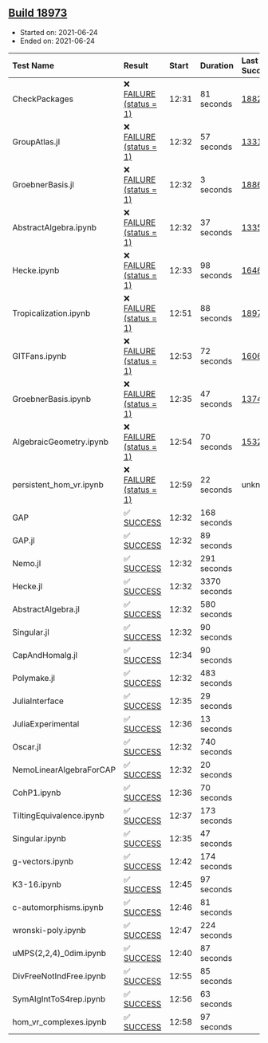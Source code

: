 ## [Build 18973](https://oscarci.mathematik.uni-kl.de/job/oscar/18973/)

* Started on: 2021-06-24
* Ended on: 2021-06-24

| Test Name    | Result | Start | Duration | Last Success | First Failure |
|:-------------|:-------|:------|:---------|:-------------|:--------------|
| CheckPackages | ❌ [FAILURE (status = 1)](https://oscarci.mathematik.uni-kl.de/job/oscar/18973/artifact/logs/build-18973/CheckPackages.log) | 12:31 | 81 seconds | [18822](https://oscarci.mathematik.uni-kl.de/job/oscar/18822/) | [18823](https://oscarci.mathematik.uni-kl.de/job/oscar/18823/) |
| GroupAtlas.jl | ❌ [FAILURE (status = 1)](https://oscarci.mathematik.uni-kl.de/job/oscar/18973/artifact/logs/build-18973/GroupAtlas.jl.log) | 12:32 | 57 seconds | [13311](https://oscarci.mathematik.uni-kl.de/job/oscar/13311/) | [13312](https://oscarci.mathematik.uni-kl.de/job/oscar/13312/) |
| GroebnerBasis.jl | ❌ [FAILURE (status = 1)](https://oscarci.mathematik.uni-kl.de/job/oscar/18973/artifact/logs/build-18973/GroebnerBasis.jl.log) | 12:32 | 3 seconds | [18864](https://oscarci.mathematik.uni-kl.de/job/oscar/18864/) | [18865](https://oscarci.mathematik.uni-kl.de/job/oscar/18865/) |
| AbstractAlgebra.ipynb | ❌ [FAILURE (status = 1)](https://oscarci.mathematik.uni-kl.de/job/oscar/18973/artifact/logs/build-18973/AbstractAlgebra.ipynb.log) | 12:32 | 37 seconds | [13355](https://oscarci.mathematik.uni-kl.de/job/oscar/13355/) | [13356](https://oscarci.mathematik.uni-kl.de/job/oscar/13356/) |
| Hecke.ipynb | ❌ [FAILURE (status = 1)](https://oscarci.mathematik.uni-kl.de/job/oscar/18973/artifact/logs/build-18973/Hecke.ipynb.log) | 12:33 | 98 seconds | [16463](https://oscarci.mathematik.uni-kl.de/job/oscar/16463/) | [16464](https://oscarci.mathematik.uni-kl.de/job/oscar/16464/) |
| Tropicalization.ipynb | ❌ [FAILURE (status = 1)](https://oscarci.mathematik.uni-kl.de/job/oscar/18973/artifact/logs/build-18973/Tropicalization.ipynb.log) | 12:51 | 88 seconds | [18972](https://oscarci.mathematik.uni-kl.de/job/oscar/18972/) | [18973](https://oscarci.mathematik.uni-kl.de/job/oscar/18973/) |
| GITFans.ipynb | ❌ [FAILURE (status = 1)](https://oscarci.mathematik.uni-kl.de/job/oscar/18973/artifact/logs/build-18973/GITFans.ipynb.log) | 12:53 | 72 seconds | [16068](https://oscarci.mathematik.uni-kl.de/job/oscar/16068/) | [16069](https://oscarci.mathematik.uni-kl.de/job/oscar/16069/) |
| GroebnerBasis.ipynb | ❌ [FAILURE (status = 1)](https://oscarci.mathematik.uni-kl.de/job/oscar/18973/artifact/logs/build-18973/GroebnerBasis.ipynb.log) | 12:35 | 47 seconds | [13748](https://oscarci.mathematik.uni-kl.de/job/oscar/13748/) | [13749](https://oscarci.mathematik.uni-kl.de/job/oscar/13749/) |
| AlgebraicGeometry.ipynb | ❌ [FAILURE (status = 1)](https://oscarci.mathematik.uni-kl.de/job/oscar/18973/artifact/logs/build-18973/AlgebraicGeometry.ipynb.log) | 12:54 | 70 seconds | [15322](https://oscarci.mathematik.uni-kl.de/job/oscar/15322/) | [15323](https://oscarci.mathematik.uni-kl.de/job/oscar/15323/) |
| persistent_hom_vr.ipynb | ❌ [FAILURE (status = 1)](https://oscarci.mathematik.uni-kl.de/job/oscar/18973/artifact/logs/build-18973/persistent_hom_vr.ipynb.log) | 12:59 | 22 seconds | unknown | unknown |
| GAP | ✅ [SUCCESS](https://oscarci.mathematik.uni-kl.de/job/oscar/18973/artifact/logs/build-18973/GAP.log) | 12:32 | 168 seconds |  |  |
| GAP.jl | ✅ [SUCCESS](https://oscarci.mathematik.uni-kl.de/job/oscar/18973/artifact/logs/build-18973/GAP.jl.log) | 12:32 | 89 seconds |  |  |
| Nemo.jl | ✅ [SUCCESS](https://oscarci.mathematik.uni-kl.de/job/oscar/18973/artifact/logs/build-18973/Nemo.jl.log) | 12:32 | 291 seconds |  |  |
| Hecke.jl | ✅ [SUCCESS](https://oscarci.mathematik.uni-kl.de/job/oscar/18973/artifact/logs/build-18973/Hecke.jl.log) | 12:32 | 3370 seconds |  |  |
| AbstractAlgebra.jl | ✅ [SUCCESS](https://oscarci.mathematik.uni-kl.de/job/oscar/18973/artifact/logs/build-18973/AbstractAlgebra.jl.log) | 12:32 | 580 seconds |  |  |
| Singular.jl | ✅ [SUCCESS](https://oscarci.mathematik.uni-kl.de/job/oscar/18973/artifact/logs/build-18973/Singular.jl.log) | 12:32 | 90 seconds |  |  |
| CapAndHomalg.jl | ✅ [SUCCESS](https://oscarci.mathematik.uni-kl.de/job/oscar/18973/artifact/logs/build-18973/CapAndHomalg.jl.log) | 12:34 | 90 seconds |  |  |
| Polymake.jl | ✅ [SUCCESS](https://oscarci.mathematik.uni-kl.de/job/oscar/18973/artifact/logs/build-18973/Polymake.jl.log) | 12:32 | 483 seconds |  |  |
| JuliaInterface | ✅ [SUCCESS](https://oscarci.mathematik.uni-kl.de/job/oscar/18973/artifact/logs/build-18973/JuliaInterface.log) | 12:35 | 29 seconds |  |  |
| JuliaExperimental | ✅ [SUCCESS](https://oscarci.mathematik.uni-kl.de/job/oscar/18973/artifact/logs/build-18973/JuliaExperimental.log) | 12:36 | 13 seconds |  |  |
| Oscar.jl | ✅ [SUCCESS](https://oscarci.mathematik.uni-kl.de/job/oscar/18973/artifact/logs/build-18973/Oscar.jl.log) | 12:32 | 740 seconds |  |  |
| NemoLinearAlgebraForCAP | ✅ [SUCCESS](https://oscarci.mathematik.uni-kl.de/job/oscar/18973/artifact/logs/build-18973/NemoLinearAlgebraForCAP.log) | 12:32 | 20 seconds |  |  |
| CohP1.ipynb | ✅ [SUCCESS](https://oscarci.mathematik.uni-kl.de/job/oscar/18973/artifact/logs/build-18973/CohP1.ipynb.log) | 12:36 | 70 seconds |  |  |
| TiltingEquivalence.ipynb | ✅ [SUCCESS](https://oscarci.mathematik.uni-kl.de/job/oscar/18973/artifact/logs/build-18973/TiltingEquivalence.ipynb.log) | 12:37 | 173 seconds |  |  |
| Singular.ipynb | ✅ [SUCCESS](https://oscarci.mathematik.uni-kl.de/job/oscar/18973/artifact/logs/build-18973/Singular.ipynb.log) | 12:35 | 47 seconds |  |  |
| g-vectors.ipynb | ✅ [SUCCESS](https://oscarci.mathematik.uni-kl.de/job/oscar/18973/artifact/logs/build-18973/g-vectors.ipynb.log) | 12:42 | 174 seconds |  |  |
| K3-16.ipynb | ✅ [SUCCESS](https://oscarci.mathematik.uni-kl.de/job/oscar/18973/artifact/logs/build-18973/K3-16.ipynb.log) | 12:45 | 97 seconds |  |  |
| c-automorphisms.ipynb | ✅ [SUCCESS](https://oscarci.mathematik.uni-kl.de/job/oscar/18973/artifact/logs/build-18973/c-automorphisms.ipynb.log) | 12:46 | 81 seconds |  |  |
| wronski-poly.ipynb | ✅ [SUCCESS](https://oscarci.mathematik.uni-kl.de/job/oscar/18973/artifact/logs/build-18973/wronski-poly.ipynb.log) | 12:47 | 224 seconds |  |  |
| uMPS(2,2,4)_0dim.ipynb | ✅ [SUCCESS](https://oscarci.mathematik.uni-kl.de/job/oscar/18973/artifact/logs/build-18973/uMPS-2-2-4-_0dim.ipynb.log) | 12:40 | 87 seconds |  |  |
| DivFreeNotIndFree.ipynb | ✅ [SUCCESS](https://oscarci.mathematik.uni-kl.de/job/oscar/18973/artifact/logs/build-18973/DivFreeNotIndFree.ipynb.log) | 12:55 | 85 seconds |  |  |
| SymAlgIntToS4rep.ipynb | ✅ [SUCCESS](https://oscarci.mathematik.uni-kl.de/job/oscar/18973/artifact/logs/build-18973/SymAlgIntToS4rep.ipynb.log) | 12:56 | 63 seconds |  |  |
| hom_vr_complexes.ipynb | ✅ [SUCCESS](https://oscarci.mathematik.uni-kl.de/job/oscar/18973/artifact/logs/build-18973/hom_vr_complexes.ipynb.log) | 12:58 | 97 seconds |  |  |
